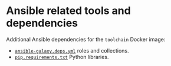 Ansible related tools and dependencies
======================================

Additional Ansible dependencies for the `toolchain` Docker image:
- [`ansible-galaxy.deps.yml`](ansible-galaxy.deps.yml) roles and collections.
- [`pip.requirements.txt`](pip.requirements.txt) Python libraries.
